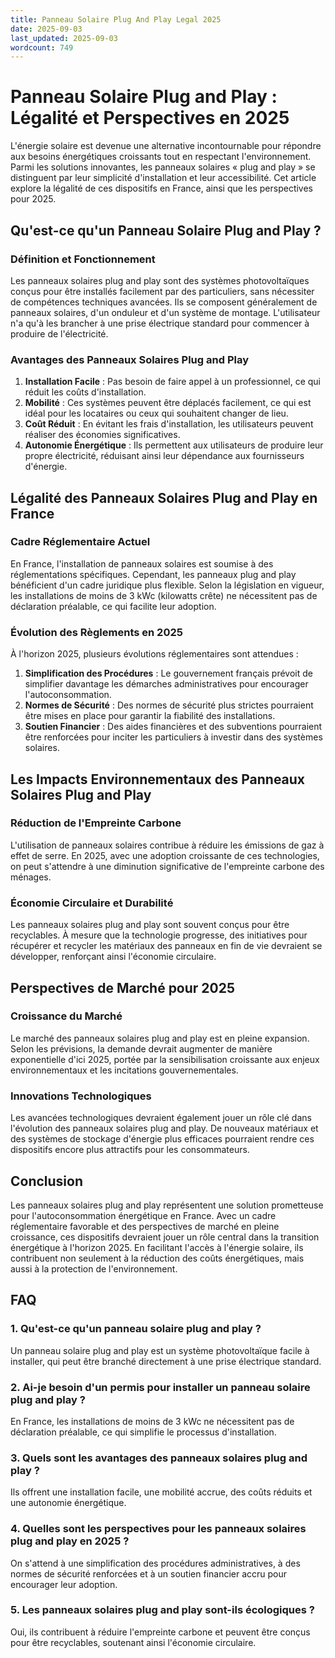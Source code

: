 ```yaml
---
title: Panneau Solaire Plug And Play Legal 2025
date: 2025-09-03
last_updated: 2025-09-03
wordcount: 749
---
```


# Panneau Solaire Plug and Play : Légalité et Perspectives en 2025

L'énergie solaire est devenue une alternative incontournable pour répondre aux besoins énergétiques croissants tout en respectant l'environnement. Parmi les solutions innovantes, les panneaux solaires « plug and play » se distinguent par leur simplicité d'installation et leur accessibilité. Cet article explore la légalité de ces dispositifs en France, ainsi que les perspectives pour 2025.

## Qu'est-ce qu'un Panneau Solaire Plug and Play ?

### Définition et Fonctionnement

Les panneaux solaires plug and play sont des systèmes photovoltaïques conçus pour être installés facilement par des particuliers, sans nécessiter de compétences techniques avancées. Ils se composent généralement de panneaux solaires, d'un onduleur et d'un système de montage. L'utilisateur n'a qu'à les brancher à une prise électrique standard pour commencer à produire de l'électricité.

### Avantages des Panneaux Solaires Plug and Play

1. **Installation Facile** : Pas besoin de faire appel à un professionnel, ce qui réduit les coûts d'installation.
2. **Mobilité** : Ces systèmes peuvent être déplacés facilement, ce qui est idéal pour les locataires ou ceux qui souhaitent changer de lieu.
3. **Coût Réduit** : En évitant les frais d'installation, les utilisateurs peuvent réaliser des économies significatives.
4. **Autonomie Énergétique** : Ils permettent aux utilisateurs de produire leur propre électricité, réduisant ainsi leur dépendance aux fournisseurs d'énergie.

## Légalité des Panneaux Solaires Plug and Play en France

### Cadre Réglementaire Actuel

En France, l'installation de panneaux solaires est soumise à des réglementations spécifiques. Cependant, les panneaux plug and play bénéficient d'un cadre juridique plus flexible. Selon la législation en vigueur, les installations de moins de 3 kWc (kilowatts crête) ne nécessitent pas de déclaration préalable, ce qui facilite leur adoption.

### Évolution des Règlements en 2025

À l'horizon 2025, plusieurs évolutions réglementaires sont attendues :

1. **Simplification des Procédures** : Le gouvernement français prévoit de simplifier davantage les démarches administratives pour encourager l'autoconsommation.
2. **Normes de Sécurité** : Des normes de sécurité plus strictes pourraient être mises en place pour garantir la fiabilité des installations.
3. **Soutien Financier** : Des aides financières et des subventions pourraient être renforcées pour inciter les particuliers à investir dans des systèmes solaires.

## Les Impacts Environnementaux des Panneaux Solaires Plug and Play

### Réduction de l'Empreinte Carbone

L'utilisation de panneaux solaires contribue à réduire les émissions de gaz à effet de serre. En 2025, avec une adoption croissante de ces technologies, on peut s'attendre à une diminution significative de l'empreinte carbone des ménages.

### Économie Circulaire et Durabilité

Les panneaux solaires plug and play sont souvent conçus pour être recyclables. À mesure que la technologie progresse, des initiatives pour récupérer et recycler les matériaux des panneaux en fin de vie devraient se développer, renforçant ainsi l'économie circulaire.

## Perspectives de Marché pour 2025

### Croissance du Marché

Le marché des panneaux solaires plug and play est en pleine expansion. Selon les prévisions, la demande devrait augmenter de manière exponentielle d'ici 2025, portée par la sensibilisation croissante aux enjeux environnementaux et les incitations gouvernementales.

### Innovations Technologiques

Les avancées technologiques devraient également jouer un rôle clé dans l'évolution des panneaux solaires plug and play. De nouveaux matériaux et des systèmes de stockage d'énergie plus efficaces pourraient rendre ces dispositifs encore plus attractifs pour les consommateurs.

## Conclusion

Les panneaux solaires plug and play représentent une solution prometteuse pour l'autoconsommation énergétique en France. Avec un cadre réglementaire favorable et des perspectives de marché en pleine croissance, ces dispositifs devraient jouer un rôle central dans la transition énergétique à l'horizon 2025. En facilitant l'accès à l'énergie solaire, ils contribuent non seulement à la réduction des coûts énergétiques, mais aussi à la protection de l'environnement.

## FAQ

### 1. Qu'est-ce qu'un panneau solaire plug and play ?

Un panneau solaire plug and play est un système photovoltaïque facile à installer, qui peut être branché directement à une prise électrique standard.

### 2. Ai-je besoin d'un permis pour installer un panneau solaire plug and play ?

En France, les installations de moins de 3 kWc ne nécessitent pas de déclaration préalable, ce qui simplifie le processus d'installation.

### 3. Quels sont les avantages des panneaux solaires plug and play ?

Ils offrent une installation facile, une mobilité accrue, des coûts réduits et une autonomie énergétique.

### 4. Quelles sont les perspectives pour les panneaux solaires plug and play en 2025 ?

On s'attend à une simplification des procédures administratives, à des normes de sécurité renforcées et à un soutien financier accru pour encourager leur adoption.

### 5. Les panneaux solaires plug and play sont-ils écologiques ?

Oui, ils contribuent à réduire l'empreinte carbone et peuvent être conçus pour être recyclables, soutenant ainsi l'économie circulaire.